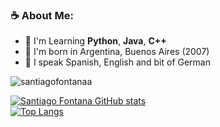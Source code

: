 ### ☕ About Me: 
 - 🌱 I'm Learning **Python**, **Java**, **C++**
 - 📌 I'm born in Argentina, Buenos Aires (2007)
 - 💬 I speak Spanish, English and bit of German

<p align="left"> <img src="https://komarev.com/ghpvc/?username=santiagofontanaa&label=Profile%20views&color=0e75b6&style=flat" alt="santiagofontanaa" /> </p>

[![Santiago Fontana GitHub stats](https://github-readme-stats.vercel.app/api?username=santiagofontanaa)](https://github.com/santiagofontanaa/github-readme-stats) <br>
[![Top Langs](https://github-readme-stats.vercel.app/api/top-langs/?username=santiagofontanaa&langs_count=8)](https://github.com/santiagofontanaa/github-readme-stats)

